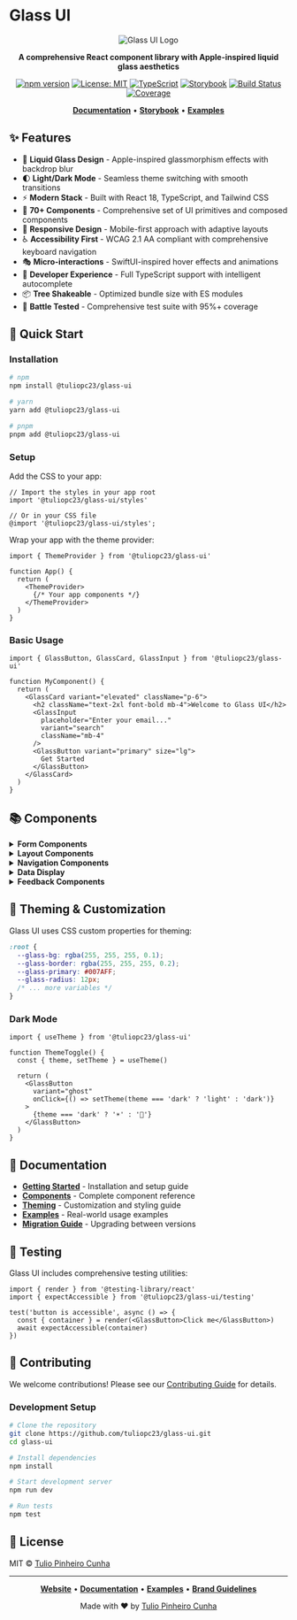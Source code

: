 # Glass UI

<div align="center">

![Glass UI Logo](https://glass-ui.dev/logo.png)

**A comprehensive React component library with Apple-inspired liquid glass aesthetics**

[![npm version](https://badge.fury.io/js/%40tuliopc23%2Fglass-ui.svg)](https://www.npmjs.com/package/@tuliopc23/glass-ui)
[![License: MIT](https://img.shields.io/badge/License-MIT-yellow.svg)](https://opensource.org/licenses/MIT)
[![TypeScript](https://img.shields.io/badge/%3C%2F%3E-TypeScript-%230074c1.svg)](http://www.typescriptlang.org/)
[![Storybook](https://cdn.jsdelivr.net/gh/storybookjs/brand@main/badge/badge-storybook.svg)](https://glass-ui.dev)
[![Build Status](https://github.com/tuliopc23/glass-ui/workflows/CI/badge.svg)](https://github.com/tuliopc23/glass-ui/actions)
[![Coverage](https://codecov.io/gh/tuliopc23/glass-ui/branch/main/graph/badge.svg)](https://codecov.io/gh/tuliopc23/glass-ui)

[**Documentation**](https://glass-ui.dev) • [**Storybook**](https://storybook.glass-ui.dev) • [**Examples**](https://examples.glass-ui.dev)

</div>

## ✨ Features

- 🎨 **Liquid Glass Design** - Apple-inspired glassmorphism effects with backdrop blur
- 🌓 **Light/Dark Mode** - Seamless theme switching with smooth transitions  
- ⚡ **Modern Stack** - Built with React 18, TypeScript, and Tailwind CSS
- 🧩 **70+ Components** - Comprehensive set of UI primitives and composed components
- 📱 **Responsive Design** - Mobile-first approach with adaptive layouts
- ♿ **Accessibility First** - WCAG 2.1 AA compliant with comprehensive keyboard navigation
- 🎭 **Micro-interactions** - SwiftUI-inspired hover effects and animations
- 🔧 **Developer Experience** - Full TypeScript support with intelligent autocomplete
- 📦 **Tree Shakeable** - Optimized bundle size with ES modules
- 🧪 **Battle Tested** - Comprehensive test suite with 95%+ coverage

## 🚀 Quick Start

### Installation

```bash
# npm
npm install @tuliopc23/glass-ui

# yarn
yarn add @tuliopc23/glass-ui

# pnpm
pnpm add @tuliopc23/glass-ui
```

### Setup

Add the CSS to your app:

```tsx
// Import the styles in your app root
import '@tuliopc23/glass-ui/styles'

// Or in your CSS file
@import '@tuliopc23/glass-ui/styles';
```

Wrap your app with the theme provider:

```tsx
import { ThemeProvider } from '@tuliopc23/glass-ui'

function App() {
  return (
    <ThemeProvider>
      {/* Your app components */}
    </ThemeProvider>
  )
}
```

### Basic Usage

```tsx
import { GlassButton, GlassCard, GlassInput } from '@tuliopc23/glass-ui'

function MyComponent() {
  return (
    <GlassCard variant="elevated" className="p-6">
      <h2 className="text-2xl font-bold mb-4">Welcome to Glass UI</h2>
      <GlassInput 
        placeholder="Enter your email..." 
        variant="search"
        className="mb-4"
      />
      <GlassButton variant="primary" size="lg">
        Get Started
      </GlassButton>
    </GlassCard>
  )
}
```

## 📚 Components

<details>
<summary><strong>Form Components</strong></summary>

- **GlassButton** - Primary, secondary, ghost, and destructive variants
- **GlassInput** - Text, search, password inputs with glass effects  
- **GlassTextarea** - Multi-line text input with glassmorphism
- **GlassSelect** - Dropdown selection with glass styling
- **GlassCheckbox** - Custom styled checkboxes
- **GlassSwitch** - iOS-style toggle switches
- **GlassSlider** - Range input with glass track
- **GlassRadioGroup** - Radio button groups

</details>

<details>
<summary><strong>Layout Components</strong></summary>

- **GlassCard** - Content containers with liquid glass effects
- **GlassModal** - Overlay dialogs with glassmorphism backdrop
- **GlassSheet** - Sliding panels and drawers
- **GlassTabs** - Tab navigation with smooth transitions
- **GlassAccordion** - Collapsible content sections
- **GlassSeparator** - Visual dividers with glass styling

</details>

<details>
<summary><strong>Navigation Components</strong></summary>

- **GlassNavbar** - Top navigation with glass morphism
- **GlassSidebar** - Collapsible navigation sidebar
- **GlassBreadcrumb** - Navigation breadcrumbs
- **GlassPagination** - Page navigation controls
- **GlassDropdownMenu** - Context menus and dropdowns

</details>

<details>
<summary><strong>Data Display</strong></summary>

- **GlassTable** - Interactive tables with glass styling
- **GlassAvatar** - User profile images with glass frames
- **GlassBadge** - Status indicators and labels
- **GlassProgress** - Progress bars and loading indicators
- **GlassChart** - Data visualization components
- **GlassTooltip** - Contextual information overlays

</details>

<details>
<summary><strong>Feedback Components</strong></summary>

- **GlassToast** - Notification messages
- **GlassAlert** - Important announcements
- **GlassNotification** - System notifications
- **GlassLoading** - Loading states and spinners

</details>

## 🎨 Theming & Customization

Glass UI uses CSS custom properties for theming:

```css
:root {
  --glass-bg: rgba(255, 255, 255, 0.1);
  --glass-border: rgba(255, 255, 255, 0.2);
  --glass-primary: #007AFF;
  --glass-radius: 12px;
  /* ... more variables */
}
```

### Dark Mode

```tsx
import { useTheme } from '@tuliopc23/glass-ui'

function ThemeToggle() {
  const { theme, setTheme } = useTheme()
  
  return (
    <GlassButton
      variant="ghost"
      onClick={() => setTheme(theme === 'dark' ? 'light' : 'dark')}
    >
      {theme === 'dark' ? '☀️' : '🌙'}
    </GlassButton>
  )
}
```

## 📖 Documentation

- [**Getting Started**](https://glass-ui.dev/docs/getting-started) - Installation and setup guide
- [**Components**](https://glass-ui.dev/docs/components) - Complete component reference
- [**Theming**](https://glass-ui.dev/docs/theming) - Customization and styling guide
- [**Examples**](https://glass-ui.dev/examples) - Real-world usage examples
- [**Migration Guide**](https://glass-ui.dev/docs/migration) - Upgrading between versions

## 🧪 Testing

Glass UI includes comprehensive testing utilities:

```tsx
import { render } from '@testing-library/react'
import { expectAccessible } from '@tuliopc23/glass-ui/testing'

test('button is accessible', async () => {
  const { container } = render(<GlassButton>Click me</GlassButton>)
  await expectAccessible(container)
})
```

## 🤝 Contributing

We welcome contributions! Please see our [Contributing Guide](CONTRIBUTING.md) for details.

### Development Setup

```bash
# Clone the repository
git clone https://github.com/tuliopc23/glass-ui.git
cd glass-ui

# Install dependencies
npm install

# Start development server
npm run dev

# Run tests
npm test
```

## 📄 License

MIT © [Tulio Pinheiro Cunha](https://tulio.dev)

---

<div align="center">

**[Website](https://glass-ui.dev)** • **[Documentation](https://glass-ui.dev/docs)** • **[Examples](https://examples.glass-ui.dev)** • **[Brand Guidelines](https://brand.tulio.dev)**

Made with ❤️ by [Tulio Pinheiro Cunha](https://tulio.dev)

</div>